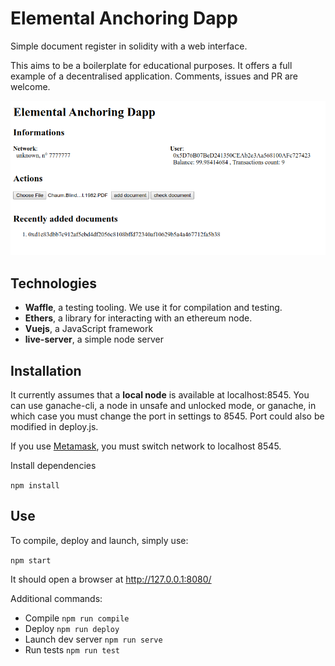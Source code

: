 # Elemental Anchoring Dapp

Simple document register in solidity with a web interface.

This aims to be a boilerplate for educational purposes. It offers a full example of a decentralised application. Comments, issues and PR are welcome.

![screenshot](screenshot.png)

## Technologies
- **Waffle**, a testing tooling. We use it for compilation and testing.
- **Ethers**, a library for interacting with an ethereum node.
- **Vuejs**, a JavaScript framework
- **live-server**, a simple node server

## Installation
It currently assumes that a **local node** is available at localhost:8545. You can use ganache-cli, a node in unsafe and unlocked mode, or ganache, in which case you must change the port in settings to 8545. Port could also be modified in deploy.js.

If you use [Metamask](https://metamask.io), you must switch network to localhost 8545.

Install dependencies

  `npm install`

## Use

To compile, deploy and launch, simply use:

  `npm start`

It should open a browser at http://127.0.0.1:8080/

Additional commands:
- Compile `npm run compile`
- Deploy `npm run deploy`
- Launch dev server `npm run serve`
- Run tests `npm run test`